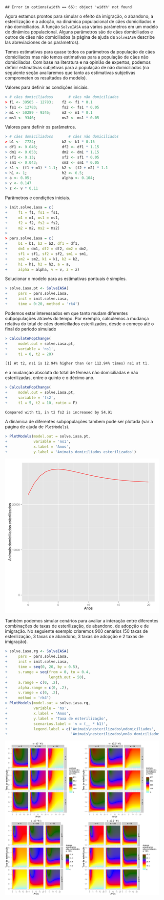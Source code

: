 
```
## Error in options(width == 66): object 'width' not found
```



Agora estamos prontos para simular o efeito da imigração, o abandono, a esterilização e a adoção, na dinámica populacional de cães domiciliados e não domiciliados. A função `SolveIASA` usa vários parámetros em um modelo de dinâmica populacional. Alguns parâmetros são de cães domiciliados e outros de cães não domiciliados (a página de ajuda de `SolveIASA` describe las abreviaciones de os parámetros).  

Temos estimativas para quase todos os parâmetros da população de cães domiciliados mas não temos estimativas para a população de cães não domiciliados. Com base na literatura e na opinião de expertos, podemos definir estimativas subjetivas para a população de não domiciliados (na seguiente seção avaliaremos que tanto as estimativas subjetivas comprometen os resultados do modelo).

Valores para definir as condições iniciais.


```r
> # cães domiciliadoss       # cães não domiciliados
> f1 <- 39565 - 12783;    f2 <- f1 * 0.1
> fs1 <- 12783;           fs2 <- fs1 * 0.05
> m1 <- 50289 - 9346;     m2 <- m1 * 0.1
> ms1 <- 9346;            ms2 <- ms1 * 0.05
```

Valores para definir os parâmetros.


```r
> # cães domiciliadoss       # cães não domiciliados
> b1 <-  7724;            b2 <- b1 * 0.15
> df1 <- 0.046;           df2 <- df1 * 1.15
> dm1 <- 0.053;           dm2 <- dm1 * 1.15
> sf1 <- 0.13;            sf2 <- sf1 * 0.05
> sm1 <- 0.043;           sm2 <- sm1 * 0.05
> k1 <- (f1 + m1) * 1.1;  k2 <- (f2 + m2) * 1.1
> h1 <- 1;                h2 <- 0.5;
> a <- 0.05;              alpha <- 0.104;
> v <- 0.147
> z <- v * 0.11
```

Parâmetros e condições iniciais.


```r
> init.solve.iasa = c(
+     f1 = f1, fs1 = fs1,
+     m1 = m1, ms1 = ms1,
+     f2 = f2, fs2 = fs2,
+     m2 = m2, ms2 = ms2)
> 
> pars.solve.iasa = c(
+     b1 = b1, b2 = b2, df1 = df1,
+     dm1 = dm1, df2 = df2, dm2 = dm2,
+     sf1 = sf1, sf2 = sf2, sm1 = sm1,
+     sm2 = sm2, k1 = k1, k2 = k2,
+     h1 = h1, h2 = h2, a = a,
+     alpha = alpha, v = v, z = z)
```

Solucionar o modelo para as estimativas pontuais é simples.


```r
> solve.iasa.pt <- SolveIASA(
+     pars = pars.solve.iasa,
+     init = init.solve.iasa,
+     time = 0:20, method = 'rk4')
```

Podemos estar interessados em que tanto mudam diferentes subpopulações através do tempo. Por exemplo, calculemos a mudança relativa do total de cães domiciliados esterilizados, desde o começo até o final do período simulado


```r
> CalculatePopChange(
+     model.out = solve.iasa.pt,
+     variable = 'ns1',
+     t1 = 0, t2 = 20)
```

```
[1] At t2, ns1 is 12.94% higher than (or 112.94% times) ns1 at t1.
```

e a mudançao absoluta do total de fêmeas não domiciliadas e não esterilizadas, entre o quinto e o décimo ano.


```r
> CalculatePopChange(
+     model.out = solve.iasa.pt,
+     variable = 'fs2',
+     t1 = 5, t2 = 10, ratio = F)
```

```
Compared with t1, in t2 fs2 is increased by 54.91
```

A dinámica de diferentes subpopulações tambem pode ser plotada (var a página de ajuda de `PlotModels`).


```r
> PlotModels(model.out = solve.iasa.pt,
+            variable = 'ns1',
+            x.label = 'Anos',
+            y.label = 'Animais domiciliados esterilizados')
```

![plot of chunk point_estimates_simulation](figures/point_estimates_simulation-1.png) 

Também podemos simular cenários para avaliar a interação entre diferentes combinações de taxas de esterilização, de abandono, de adopção e de imigração. No seguiente exemplo criaremos 900 cenários (50 taxas de esterilização, 3 taxas de abandono, 3 taxas de adopção e 2 taxas de imigração).


```r
> solve.iasa.rg <- SolveIASA(
+     pars = pars.solve.iasa,
+     init = init.solve.iasa,
+     time = seq(0, 20, by = 0.5),
+     s.range = seq(from = 0, to = 0.4,
+                   length.out = 50),
+     a.range = c(0, .2),
+     alpha.range = c(0, .2),
+     v.range = c(0, .2),
+     method = 'rk4')
> PlotModels(model.out = solve.iasa.rg,
+            variable = 'ns',
+            x.label = 'Anos',
+            y.label = 'Taxa de esterilização',
+            scenarios.label = 'v = (__ * k1)',
+            legend.label = c('Animais\nesterilizados\ndomiciliados',
+                             'Animais\nesterilizados\nnão domiciliados'))
```

![plot of chunk scenarios](figures/scenarios-1.png) 
